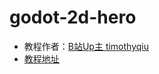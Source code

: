 # godot-2d-hero


- 教程作者：[B站Up主 timothyqiu ](https://space.bilibili.com/7092)
- [教程地址](https://www.bilibili.com/video/BV1SP411m7aj)
